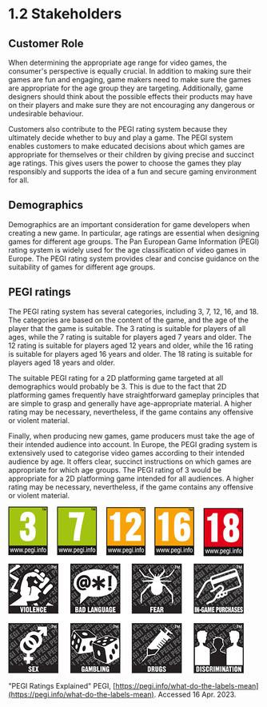# 1.2 Stakeholders

## Customer Role

When determining the appropriate age range for video games, the consumer's perspective is equally crucial. In addition to making sure their games are fun and engaging, game makers need to make sure the games are appropriate for the age group they are targeting. Additionally, game designers should think about the possible effects their products may have on their players and make sure they are not encouraging any dangerous or undesirable behaviour.

Customers also contribute to the PEGI rating system because they ultimately decide whether to buy and play a game. The PEGI system enables customers to make educated decisions about which games are appropriate for themselves or their children by giving precise and succinct age ratings. This gives users the power to choose the games they play responsibly and supports the idea of a fun and secure gaming environment for all.

## Demographics

Demographics are an important consideration for game developers when creating a new game. In particular, age ratings are essential when designing games for different age groups. The Pan European Game Information (PEGI) rating system is widely used for the age classification of video games in Europe. The PEGI rating system provides clear and concise guidance on the suitability of games for different age groups.

## PEGI ratings

The PEGI rating system has several categories, including 3, 7, 12, 16, and 18. The categories are based on the content of the game, and the age of the player that the game is suitable. The 3 rating is suitable for players of all ages, while the 7 rating is suitable for players aged 7 years and older. The 12 rating is suitable for players aged 12 years and older, while the 16 rating is suitable for players aged 16 years and older. The 18 rating is suitable for players aged 18 years and older.

The suitable PEGI rating for a 2D platforming game targeted at all demographics would probably be 3. This is due to the fact that 2D platforming games frequently have straightforward gameplay principles that are simple to grasp and generally have age-appropriate material. A higher rating may be necessary, nevertheless, if the game contains any offensive or violent material.

Finally, when producing new games, game producers must take the age of their intended audience into account. In Europe, the PEGI grading system is extensively used to categorise video games according to their intended audience by age. It offers clear, succinct instructions on which games are appropriate for which age groups. The PEGI rating of 3 would be appropriate for a 2D platforming game intended for all audiences. A higher rating may be necessary, nevertheless, if the game contains any offensive or violent material.

![](<../.gitbook/assets/image (2).png>)





"PEGI Ratings Explained" PEGI, [https://pegi.info/what-do-the-labels-mean](https://pegi.info/what-do-the-labels-mean). Accessed 16 Apr. 2023.






